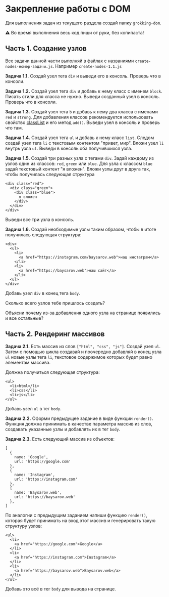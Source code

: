 # Закрепление работы с DOM

Для выполнения задач из текущего раздела создай папку `grokking-dom`.

⚠️ Во время выполнения весь код пиши от руки, без копипаста!

## Часть 1. Создание узлов

Все задачи данной части выполняй в файлах с названиями `create-nodes-номер-задачи.js`. Например `create-nodes-1.1.js`

**Задача 1.1.** Создай узел тега `div` и выведи его в консоль. Проверь что в консоли.

**Задача 1.2.** Создай узел тега `div` и добавь к нему класс с именем `block`. Писать стили для класса не нужно. Выведи созданный узел в консоль. Проверь что в консоли.

**Задача 1.3.** Создай узел тега `b` и добавь к нему два класса с именами `red` и `strong`. Для добавления классов рекомендуется использовать свойство [classList](https://developer.mozilla.org/ru/docs/Web/API/Element/classList) и его метод `add()`. Выведи узел в консоль и проверь что там.

**Задача 1.4.** Создай узел тега `ul` и добавь к нему класс `list`. Следом создай узел тега `li` с текстовым контентом "привет, мир". Вложи узел `li` внутрь узла `ul`. Выведи в консоль оба получившихся узла.

**Задача 1.5.** Создай три разных узла с тегами `div`. Задай каждому из узлов один из классов: `red`, `green` или `blue`. Для узла с классом `blue` задай текстовый контент "я вложен". Вложи узлы друг в друга так, чтобы получилась следующая структура

```
<div class="red">
  <div class="green">
    <div class="blue">
      я вложен
    </div>
  </div>
</div>
```
Выведи все три узла в консоль.

**Задача 1.6.** Создай необходимые узлы таким образом, чтобы в итоге получилась следующая структура:

```
<div>
  <ul>
    <li>
      <a href="https://instagram.com/baysarov.web">наш инстаграм</a>
    </li>
    <li>
      <a href="https://baysarov.web">наш сайт</a>
    </li>
  <ul>
</div>
```

Добавь узел `div` в конец тега `body`. 

Сколько всего узлов тебе пришлось создать?

Объясни почему из-за добавления одного узла на странице появились и все остальные?

## Часть 2. Рендеринг массивов

**Задача 2.1.** Есть массив из слов `["html", "css", "js"]`. 
Создай узел `ul`. Затем с помощью цикла создавай и поочередно добавляй в конец узла `ul` новые узлы тега `li`, текстовое содержимое которых будет равно элементам массива.

Должна получиться следующая структура:

```
<ul>
  <li>html</li>
  <li>css</li>
  <li>js</li>
</ul>
```

Добавь узел `ul` в тег `body`.

**Задача 2.2.** Оформи предыдущее задание в виде функции `render()`. Функция должна принимать в качестве параметра массив из слов, создавать указанные узлы и добавлять их в тег `body`.

**Задача 2.3.** Есть следующий массив из объектов:
```
[
  {
    name: 'Google',
    url: 'https://google.com'
  },
  {
    name: 'Instagram',
    url: 'https://instagram.com'
  },
  {
    name: 'Baysarov.web',
    url: 'https://baysarov.web'
  },
]
```

По аналогии с предыдущим заданием напиши функцию `render()`, которая будет принимать на вход этот массив и генерировать такую структуру узлов:
```
<ul>
  <li>
    <a href="https://google.com">Google</a>
  </li>
  <li>
    <a href="https://instagram.com">Instagram</a>
  </li>
  <li>
    <a href="https://baysarov.web">Baysarov.web</a>
  </li>
</ul>
```

Добавь это всё в тег `body` для вывода на странице.
